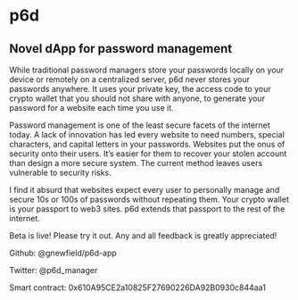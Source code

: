 # p6d
## Novel dApp for password management

While traditional password managers store your passwords locally on your device or remotely on a centralized server, p6d never stores your passwords anywhere. It uses your private key, the access code to your crypto wallet that you should not share with anyone, to generate your password for a website each time you use it. 

Password management is one of the least secure facets of the internet today. A lack of innovation has led every website to need numbers, special characters, and capital letters in your passwords. Websites put the onus of security onto their users. It’s easier for them to recover your stolen account than design a more secure system. The current method leaves users vulnerable to security risks. 

I find it absurd that websites expect every user to personally manage and secure 10s or 100s of passwords without repeating them. Your crypto wallet is your passport to web3 sites. p6d extends that passport to the rest of the internet.

Beta is live! Please try it out. Any and all feedback is greatly appreciated!

Github: @gnewfield/p6d-app

Twitter: @p6d_manager

Smart contract: 0x610A95CE2a10825F27690226DA92B0930c844aa1
